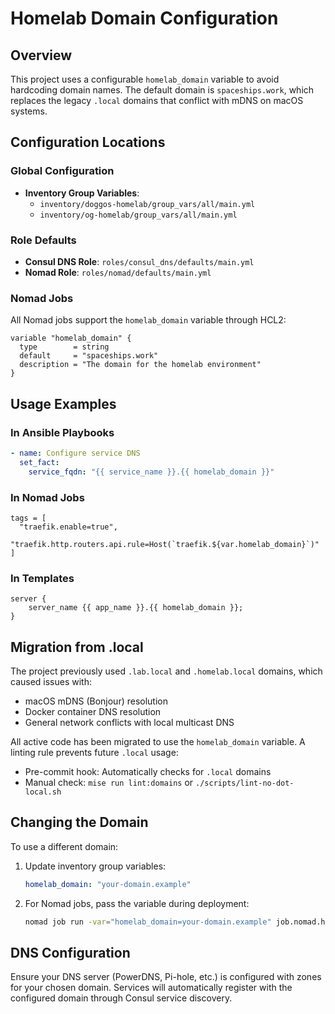 # Homelab Domain Configuration

## Overview

This project uses a configurable `homelab_domain` variable to avoid hardcoding domain names. The default domain is `spaceships.work`, which replaces the legacy `.local` domains that conflict with mDNS on macOS systems.

## Configuration Locations

### Global Configuration

- **Inventory Group Variables**:
  - `inventory/doggos-homelab/group_vars/all/main.yml`
  - `inventory/og-homelab/group_vars/all/main.yml`

### Role Defaults

- **Consul DNS Role**: `roles/consul_dns/defaults/main.yml`
- **Nomad Role**: `roles/nomad/defaults/main.yml`

### Nomad Jobs

All Nomad jobs support the `homelab_domain` variable through HCL2:

```hcl
variable "homelab_domain" {
  type        = string
  default     = "spaceships.work"
  description = "The domain for the homelab environment"
}
```

## Usage Examples

### In Ansible Playbooks

```yaml
- name: Configure service DNS
  set_fact:
    service_fqdn: "{{ service_name }}.{{ homelab_domain }}"
```

### In Nomad Jobs

```hcl
tags = [
  "traefik.enable=true",
  "traefik.http.routers.api.rule=Host(`traefik.${var.homelab_domain}`)"
]
```

### In Templates

```jinja2
server {
    server_name {{ app_name }}.{{ homelab_domain }};
}
```

## Migration from .local

The project previously used `.lab.local` and `.homelab.local` domains, which caused issues with:

- macOS mDNS (Bonjour) resolution
- Docker container DNS resolution
- General network conflicts with local multicast DNS

All active code has been migrated to use the `homelab_domain` variable. A linting rule prevents future `.local` usage:

- Pre-commit hook: Automatically checks for `.local` domains
- Manual check: `mise run lint:domains` or `./scripts/lint-no-dot-local.sh`

## Changing the Domain

To use a different domain:

1. Update inventory group variables:

   ```yaml
   homelab_domain: "your-domain.example"
   ```

2. For Nomad jobs, pass the variable during deployment:

   ```bash
   nomad job run -var="homelab_domain=your-domain.example" job.nomad.hcl
   ```

## DNS Configuration

Ensure your DNS server (PowerDNS, Pi-hole, etc.) is configured with zones for your chosen domain. Services will automatically register with the configured domain through Consul service discovery.
